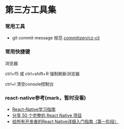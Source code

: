 # 第三方工具集

### 常用工具
- git commit message 规范 [commitizen/cz-cli](https://github.com/commitizen/cz-cli)

### 常用快捷键

浏览器

ctrl+f5 或 ctrl+shift+R 强制刷新浏览器

ctrl+l 清空console控制台

### react-native参考(mark，暂时没看)

- [React-Native学习指南](https://github.com/reactnativecn/react-native-guide)
- [分享 50 个完整的 React Native 项目](https://juejin.im/post/58f37cb361ff4b0058f9824a)
- [给所有开发者的React Native详细入门指南（第一阶段）](https://juejin.im/post/5898388b128fe1006cb943e3)